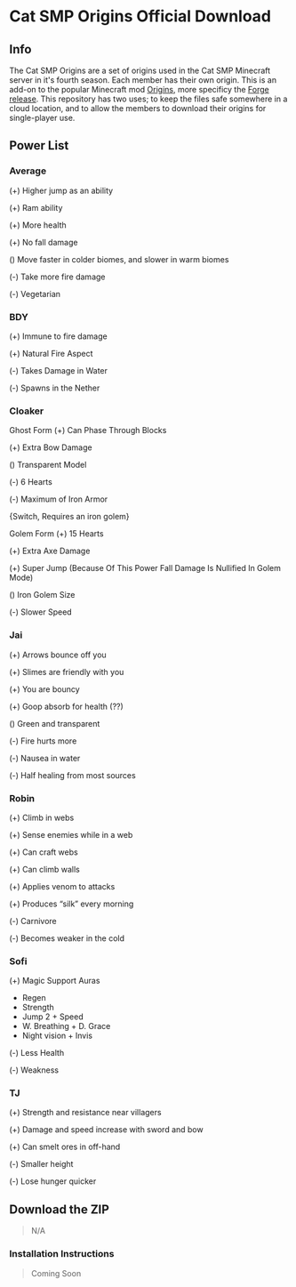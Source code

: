 # Cat SMP Origins Official Download
## Info
The Cat SMP Origins are a set of origins used in the Cat SMP Minecraft server in it's fourth season. Each member has their own origin. This is an add-on to the popular Minecraft mod [Origins](https://www.curseforge.com/minecraft/mc-mods/origins), more specificy the [Forge release](https://www.curseforge.com/minecraft/mc-mods/origins-forge). This repository has two uses; to keep the files safe somewhere in a cloud location, and to allow the members to download their origins for single-player use.
## Power List
### Average
(+) Higher jump as an ability

(+) Ram ability

(+) More health

(+) No fall damage

() Move faster in colder biomes, and slower in warm biomes

(-) Take more fire damage

(-) Vegetarian
### BDY
(+) Immune to fire damage

(+) Natural Fire Aspect

(-) Takes Damage in Water

(-) Spawns in the Nether

### Cloaker
Ghost Form
(+) Can Phase Through Blocks

(+) Extra Bow Damage

() Transparent Model

(-) 6 Hearts

(-) Maximum of Iron Armor

{Switch, Requires an iron golem}

Golem Form
(+) 15 Hearts

(+) Extra Axe Damage

(+) Super Jump (Because Of This Power Fall Damage Is Nullified In Golem Mode)

() Iron Golem Size

(-) Slower Speed

### Jai
(+) Arrows bounce off you

(+) Slimes are friendly with you

(+) You are bouncy

(+) Goop absorb for health (??)

() Green and transparent

(-) Fire hurts more
 
(-) Nausea in water

(-) Half healing from most sources

### Robin
(+) Climb in webs

(+) Sense enemies while in a web

(+) Can craft webs

(+) Can climb walls

(+) Applies venom to attacks

(+) Produces “silk” every morning

(-) Carnivore

(-) Becomes weaker in the cold

### Sofi
(+) Magic Support Auras
- Regen
- Strength
- Jump 2 + Speed
- W. Breathing + D. Grace
- Night vision + Invis

(-) Less Health

(-) Weakness


### TJ
(+) Strength and resistance near villagers

(+) Damage and speed increase with sword and bow

(+) Can smelt ores in off-hand

(-) Smaller height

(-) Lose hunger quicker

## Download the ZIP
> N/A
### Installation Instructions
> Coming Soon
